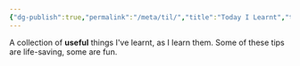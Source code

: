 ```yaml
---
{"dg-publish":true,"permalink":"/meta/til/","title":"Today I Learnt","tags":["misc","learning","tips"],"created":"","updated":""}
---
```



A collection of **useful** things I've learnt, as I learn them. Some of these tips are life-saving, some are fun. 



